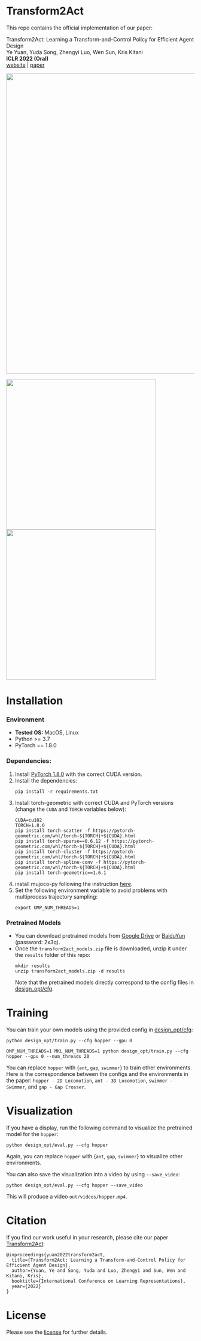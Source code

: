 # Transform2Act
This repo contains the official implementation of our paper:
  
Transform2Act: Learning a Transform-and-Control Policy for Efficient Agent Design  
Ye Yuan, Yuda Song, Zhengyi Luo, Wen Sun, Kris Kitani  
**ICLR 2022 (Oral)**  
[website](https://sites.google.com/view/transform2act) | [paper](https://openreview.net/forum?id=UcDUxjPYWSr)

<img src="assets/media/teaser.png" width="800">

<img src="assets/media/design_process_2dloc.gif" width="400"> <img src="assets/media/design_process_3dloc.gif" width="400">

# Installation 

### Environment
* **Tested OS:** MacOS, Linux
* Python >= 3.7
* PyTorch == 1.8.0
### Dependencies:
1. Install [PyTorch 1.8.0](https://pytorch.org/get-started/previous-versions/) with the correct CUDA version.
2. Install the dependencies:
    ```
    pip install -r requirements.txt
    ```
3. Install torch-geometric with correct CUDA and PyTorch versions (change the `CUDA` and `TORCH` variables below): 
    ```
    CUDA=cu102
    TORCH=1.8.0
    pip install torch-scatter -f https://pytorch-geometric.com/whl/torch-${TORCH}+${CUDA}.html
    pip install torch-sparse==0.6.12 -f https://pytorch-geometric.com/whl/torch-${TORCH}+${CUDA}.html
    pip install torch-cluster -f https://pytorch-geometric.com/whl/torch-${TORCH}+${CUDA}.html
    pip install torch-spline-conv -f https://pytorch-geometric.com/whl/torch-${TORCH}+${CUDA}.html
    pip install torch-geometric==1.6.1
    ```
4. install mujoco-py following the instruction [here](https://github.com/openai/mujoco-py#install-mujoco).
5. Set the following environment variable to avoid problems with multiprocess trajectory sampling:
    ```
    export OMP_NUM_THREADS=1
    ```

### Pretrained Models
* You can download pretrained models from [Google Drive](https://drive.google.com/file/d/1-pJrGPCcbaiCpENss5jYzRF_ZFJncFJB/view?usp=sharing) or [BaiduYun](https://pan.baidu.com/s/1szh3F97T9JNhoV2rG_-Gew?pwd=2x3q) (password: 2x3q).
* Once the `transform2act_models.zip` file is downloaded, unzip it under the `results` folder of this repo:
  ```
  mkdir results
  unzip transform2act_models.zip -d results
  ```
  Note that the pretrained models directly correspond to the config files in [design_opt/cfg](design_opt/cfg).

# Training
You can train your own models using the provided config in [design_opt/cfg](design_opt/cfg):
```
python design_opt/train.py --cfg hopper --gpu 0
```
```
OMP_NUM_THREADS=1 MKL_NUM_THREADS=1 python design_opt/train.py --cfg hopper --gpu 0 --num_threads 20
```
You can replace `hopper` with {`ant`, `gap`, `swimmer`} to train other environments. Here is the correspondence between the configs and the environments in the paper: `hopper - 2D Locomotion`, `ant - 3D Locomotion`, `swimmer - Swimmer`, and `gap - Gap Crosser`.

# Visualization
If you have a display, run the following command to visualize the pretrained model for the `hopper`:
```
python design_opt/eval.py --cfg hopper
```
Again, you can replace `hopper` with {`ant`, `gap`, `swimmer`} to visualize other environments.

You can also save the visualization into a video by using `--save_video`:
```
python design_opt/eval.py --cfg hopper --save_video
```
This will produce a video `out/videos/hopper.mp4`.

# Citation
If you find our work useful in your research, please cite our paper [Transform2Act](https://sites.google.com/view/transform2act/):
```
@inproceedings{yuan2022transform2act,
  title={Transform2Act: Learning a Transform-and-Control Policy for Efficient Agent Design},
  author={Yuan, Ye and Song, Yuda and Luo, Zhengyi and Sun, Wen and Kitani, Kris},
  booktitle={International Conference on Learning Representations},
  year={2022}
}
```

# License
Please see the [license](LICENSE) for further details.

